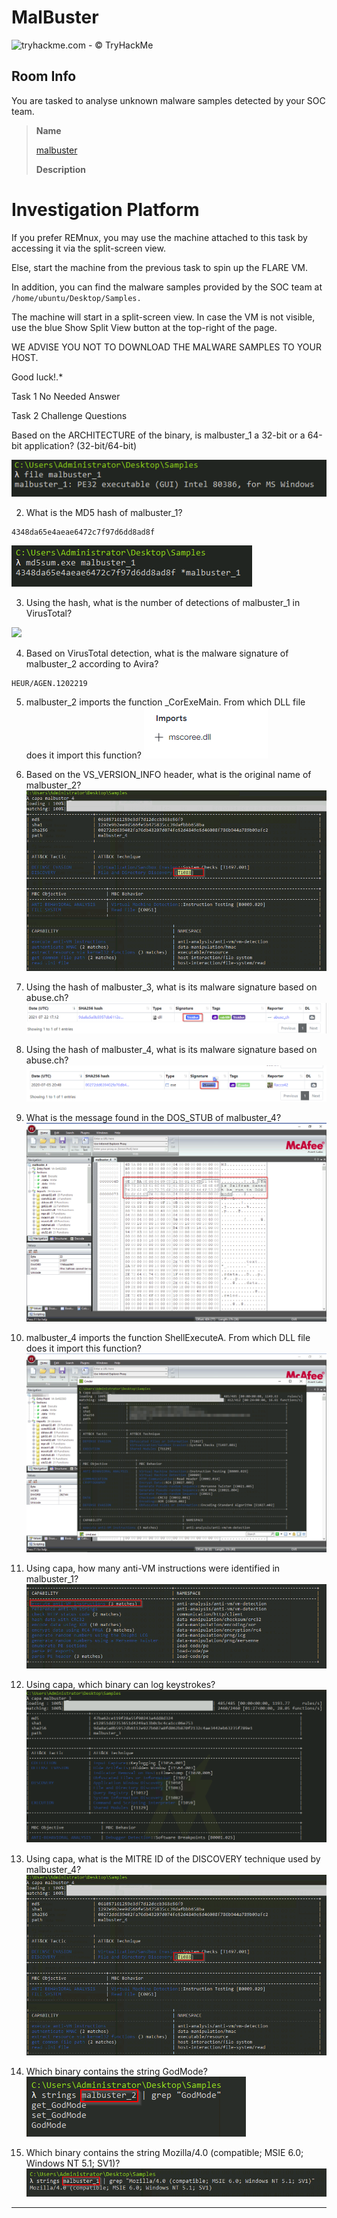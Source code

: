 # MalBuster

![tryhackme.com - © TryHackMe](https://tryhackme-images.s3.amazonaws.com/room-icons/1eed0879e2fa89505b457358edb98700.png)

## Room Info
You are tasked to analyse unknown malware samples detected by your SOC team.


> **Name**
>
> [malbuster](https://tryhackme.com/room/malbuster)
>
> 
>
> **Description**
>
# Investigation Platform

If you prefer REMnux, you may use the machine attached to this task by accessing it via the split-screen view.

Else, start the machine from the previous task to spin up the FLARE VM.

In addition, you can find the malware samples provided by the SOC team at ```/home/ubuntu/Desktop/Samples.``` 

The machine will start in a split-screen view. In case the VM is not visible, use the blue Show Split View button at the top-right of the page.

WE ADVISE YOU NOT TO DOWNLOAD THE MALWARE SAMPLES TO YOUR HOST.

Good luck!﻿.*
>

Task 1 No Needed Answer

Task 2  Challenge Questions

Based on the ARCHITECTURE of the binary, is malbuster_1 a 32-bit or a 64-bit application? (32-bit/64-bit)

![](https://github.com/A3lpha/Write-Ups/blob/main/TryHackMe/MalBuster/MalBuster/architecture.png)

2. What is the MD5 hash of malbuster_1?
~~~
4348da65e4aeae6472c7f97d6dd8ad8f
~~~
![](https://github.com/A3lpha/Write-Ups/blob/main/TryHackMe/MalBuster/MalBuster/md5.png)

3. Using the hash, what is the number of detections of malbuster_1 in VirusTotal?

![](2111)

4. Based on VirusTotal detection, what is the malware signature of malbuster_2 according to Avira?
~~~~
HEUR/AGEN.1202219
~~~~
5. malbuster_2 imports the function _CorExeMain. From which DLL file does it import this function?
![](https://github.com/A3lpha/Write-Ups/blob/main/TryHackMe/MalBuster/MalBuster/2023-10-24%2014_58_06-Window.png)
6. Based on the VS_VERSION_INFO header, what is the original name of malbuster_2?
![](https://github.com/A3lpha/Write-Ups/blob/main/TryHackMe/MalBuster/MalBuster/2023-10-24%2015_16_39-Window.png)
7. Using the hash of malbuster_3, what is its malware signature based on abuse.ch?
![](https://github.com/A3lpha/Write-Ups/blob/main/TryHackMe/MalBuster/MalBuster/2023-10-24%2014_39_47-Window.png)
8. Using the hash of malbuster_4, what is its malware signature based on abuse.ch?
![](https://github.com/A3lpha/Write-Ups/blob/main/TryHackMe/MalBuster/MalBuster/2023-10-24%2014_41_01-Window.png)
9. What is the message found in the DOS_STUB of malbuster_4?
![](https://github.com/A3lpha/Write-Ups/blob/main/TryHackMe/MalBuster/MalBuster/2023-10-24%2014_56_21-Window.png)
10. malbuster_4 imports the function ShellExecuteA. From which DLL file does it import this function?
![](https://github.com/A3lpha/Write-Ups/blob/main/TryHackMe/MalBuster/MalBuster/2023-10-24%2015_03_02-Window.png)
11. Using capa, how many anti-VM instructions were identified in malbuster_1?
![](https://github.com/A3lpha/Write-Ups/blob/main/TryHackMe/MalBuster/MalBuster/2023-10-24%2015_02_26-Window.png)
12. Using capa, which binary can log keystrokes?
![](https://github.com/A3lpha/Write-Ups/blob/main/TryHackMe/MalBuster/MalBuster/keystrokes.png)
13. Using capa, what is the MITRE ID of the DISCOVERY technique used by malbuster_4?
![](https://github.com/A3lpha/Write-Ups/blob/main/TryHackMe/MalBuster/MalBuster/2023-10-24%2015_16_39-Window.png)
14. Which binary contains the string GodMode?  
![](https://github.com/A3lpha/Write-Ups/blob/main/TryHackMe/MalBuster/MalBuster/2023-10-24%2015_24_11-Window.png)

16. Which binary contains the string Mozilla/4.0 (compatible; MSIE 6.0; Windows NT 5.1; SV1)?
![](https://github.com/A3lpha/Write-Ups/blob/main/TryHackMe/MalBuster/MalBuster/2023-10-24%2015_20_46-Window.png)



***
